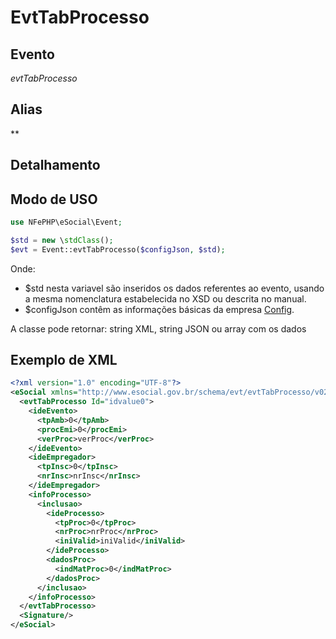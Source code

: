 # EvtTabProcesso

## Evento
 *evtTabProcesso*

## Alias
 **


## Detalhamento



## Modo de USO

```php
use NFePHP\eSocial\Event;

$std = new \stdClass();
$evt = Event::evtTabProcesso($configJson, $std);
```

Onde:
- $std nesta variavel são inseridos os dados referentes ao evento, usando a mesma nomenclatura estabelecida no XSD ou descrita no manual.
- $configJson contêm as informações básicas da empresa [Config](Config.md).

A classe pode retornar: string XML, string JSON ou array com os dados


## Exemplo de XML

```xml
<?xml version="1.0" encoding="UTF-8"?>
<eSocial xmlns="http://www.esocial.gov.br/schema/evt/evtTabProcesso/v02_02_01" xmlns:xsi="http://www.w3.org/2001/XMLSchema-instance" xsi:schemaLocation="http://www.esocial.gov.br/schema/evt/evtTabProcesso/v02_02_01 ../schemes/evtTabProcesso.xsd ">
  <evtTabProcesso Id="idvalue0">
    <ideEvento>
      <tpAmb>0</tpAmb>
      <procEmi>0</procEmi>
      <verProc>verProc</verProc>
    </ideEvento>
    <ideEmpregador>
      <tpInsc>0</tpInsc>
      <nrInsc>nrInsc</nrInsc>
    </ideEmpregador>
    <infoProcesso>
      <inclusao>
        <ideProcesso>
          <tpProc>0</tpProc>
          <nrProc>nrProc</nrProc>
          <iniValid>iniValid</iniValid>
        </ideProcesso>
        <dadosProc>
          <indMatProc>0</indMatProc>
        </dadosProc>
      </inclusao>
    </infoProcesso>
  </evtTabProcesso>
  <Signature/>
</eSocial>

```
